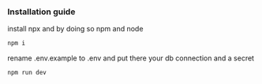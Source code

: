 ### Installation guide

install npx and by doing so npm and node

```bash
npm i
```

rename .env.example to .env and put there your db connection and a secret

```bash
npm run dev
```
